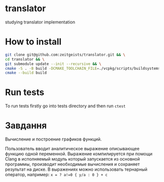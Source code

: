 # translator
studying translator implementation

# How to install
```bash
git clone git@github.com:zeitgeists/translator.git && \
cd translator && \
git submodule update --init --recursive && \
cmake -S . -B build -DCMAKE_TOOLCHAIN_FILE=./vcpkg/scripts/buildsystems/vcpkg.cmake && \
cmake --build build
```

# Run tests
To run tests firstly go into tests directory and then run `ctest`

# Завдання
Вычисление и построение графиков функций.

Пользователь вводит аналитическое выражение описывающее функцию одной переменной.
Выражение компилируется при помощи Clang в исполняемый модуль
который запускается из основной программы, производит необходимые вычисления
и сохраняет результат на диске.
В выражениях можно использовать тернарный оператор, например:
`x = ? a!=0 { y/a : 0 } + c`
